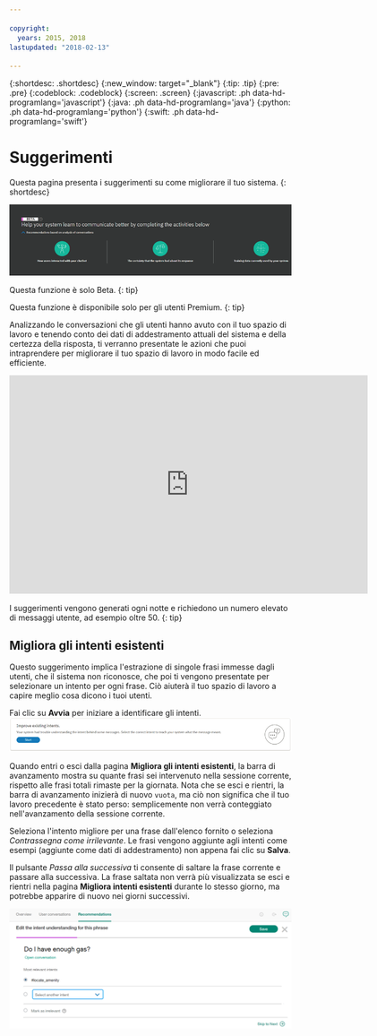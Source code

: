 ```yaml
---

copyright:
  years: 2015, 2018
lastupdated: "2018-02-13"

---
```


{:shortdesc: .shortdesc}
{:new_window: target="_blank"}
{:tip: .tip}
{:pre: .pre}
{:codeblock: .codeblock}
{:screen: .screen}
{:javascript: .ph data-hd-programlang='javascript'}
{:java: .ph data-hd-programlang='java'}
{:python: .ph data-hd-programlang='python'}
{:swift: .ph data-hd-programlang='swift'}

# Suggerimenti
Questa pagina presenta i suggerimenti su come migliorare il tuo sistema.
{: shortdesc}

![Scheda Suggerimenti](images/RecommendTop.png)

Questa funzione è solo Beta.
{: tip}

Questa funzione è disponibile solo per gli utenti Premium.
{: tip}

Analizzando le conversazioni che gli utenti hanno avuto con il tuo spazio di lavoro e tenendo conto dei dati di addestramento attuali del sistema e della certezza della risposta, ti verranno presentate le azioni che puoi intraprendere per migliorare il tuo spazio di lavoro in modo facile ed efficiente.

<iframe class="embed-responsive-item" id="youtubeplayer" type="text/html" width="640" height="390" src="https://www.youtube.com/embed/scMu66AvZtY" frameborder="0" webkitallowfullscreen mozallowfullscreen allowfullscreen> </iframe>

I suggerimenti vengono generati ogni notte e richiedono un numero elevato di messaggi utente, ad esempio oltre 50.
{: tip}

## Migliora gli intenti esistenti
Questo suggerimento implica l'estrazione di singole frasi immesse dagli utenti, che il sistema non riconosce, che poi ti vengono presentate per selezionare un intento per ogni frase. Ciò aiuterà il tuo spazio di lavoro a capire meglio cosa dicono i tuoi utenti.

Fai clic su **Avvia** per iniziare a identificare gli intenti.
![Pagina Migliora gli intenti esistenti](images/rec_improve_intent.png)

Quando entri o esci dalla pagina **Migliora gli intenti esistenti**, la barra di avanzamento mostra su quante frasi sei intervenuto nella sessione corrente, rispetto alle frasi totali rimaste per la giornata. Nota che se esci e rientri, la barra di avanzamento inizierà di nuovo `vuota`, ma ciò non significa che il tuo lavoro precedente è stato perso: semplicemente non verrà conteggiato nell'avanzamento della sessione corrente. 

Seleziona l'intento migliore per una frase dall'elenco fornito o seleziona *Contrassegna come irrilevante*. Le frasi vengono aggiunte agli intenti come esempi (aggiunte come dati di addestramento) non appena fai clic su **Salva**.

Il pulsante *Passa alla successiva* ti consente di saltare la frase corrente e passare alla successiva. La frase saltata non verrà più visualizzata se esci e rientri nella pagina **Migliora intenti esistenti** durante lo stesso giorno, ma potrebbe apparire di nuovo nei giorni successivi.

![Pagina di modifica Migliora intenti esistenti](images/rec_improve_intent2.png)
